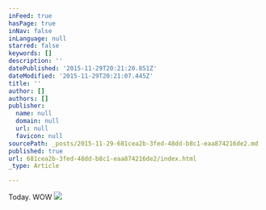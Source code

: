 ```yaml
---
inFeed: true
hasPage: true
inNav: false
inLanguage: null
starred: false
keywords: []
description: ''
datePublished: '2015-11-29T20:21:20.851Z'
dateModified: '2015-11-29T20:21:07.445Z'
title: ''
author: []
authors: []
publisher:
  name: null
  domain: null
  url: null
  favicon: null
sourcePath: _posts/2015-11-29-681cea2b-3fed-48dd-b8c1-eaa874216de2.md
published: true
url: 681cea2b-3fed-48dd-b8c1-eaa874216de2/index.html
_type: Article

---
```

Today. WOW ![](https://the-grid-user-content.s3-us-west-2.amazonaws.com/284439b6-4d71-4851-a094-8d88503164d3.JPG)
